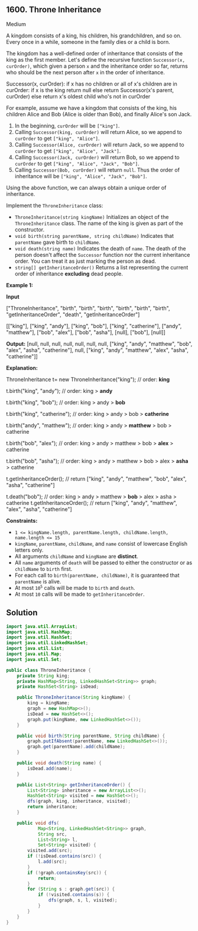 ## 1600\. Throne Inheritance

Medium

A kingdom consists of a king, his children, his grandchildren, and so on. Every once in a while, someone in the family dies or a child is born.

The kingdom has a well-defined order of inheritance that consists of the king as the first member. Let's define the recursive function `Successor(x, curOrder)`, which given a person `x` and the inheritance order so far, returns who should be the next person after `x` in the order of inheritance.

Successor(x, curOrder): if x has no children or all of x's children are in curOrder: if x is the king return null else return Successor(x's parent, curOrder) else return x's oldest child who's not in curOrder 

For example, assume we have a kingdom that consists of the king, his children Alice and Bob (Alice is older than Bob), and finally Alice's son Jack.

1.  In the beginning, `curOrder` will be `["king"]`.
2.  Calling `Successor(king, curOrder)` will return Alice, so we append to `curOrder` to get `["king", "Alice"]`.
3.  Calling `Successor(Alice, curOrder)` will return Jack, so we append to `curOrder` to get `["king", "Alice", "Jack"]`.
4.  Calling `Successor(Jack, curOrder)` will return Bob, so we append to `curOrder` to get `["king", "Alice", "Jack", "Bob"]`.
5.  Calling `Successor(Bob, curOrder)` will return `null`. Thus the order of inheritance will be `["king", "Alice", "Jack", "Bob"]`.

Using the above function, we can always obtain a unique order of inheritance.

Implement the `ThroneInheritance` class:

*   `ThroneInheritance(string kingName)` Initializes an object of the `ThroneInheritance` class. The name of the king is given as part of the constructor.
*   `void birth(string parentName, string childName)` Indicates that `parentName` gave birth to `childName`.
*   `void death(string name)` Indicates the death of `name`. The death of the person doesn't affect the `Successor` function nor the current inheritance order. You can treat it as just marking the person as dead.
*   `string[] getInheritanceOrder()` Returns a list representing the current order of inheritance **excluding** dead people.

**Example 1:**

**Input**

["ThroneInheritance", "birth", "birth", "birth", "birth", "birth", "birth", "getInheritanceOrder", "death", "getInheritanceOrder"]

[["king"], ["king", "andy"], ["king", "bob"], ["king", "catherine"], ["andy", "matthew"], ["bob", "alex"], ["bob", "asha"], [null], ["bob"], [null]]

**Output:** [null, null, null, null, null, null, null, ["king", "andy", "matthew", "bob", "alex", "asha", "catherine"], null, ["king", "andy", "matthew", "alex", "asha", "catherine"]]

**Explanation:**

ThroneInheritance t= new ThroneInheritance("king"); // order: **king**

t.birth("king", "andy"); // order: king > **andy**

t.birth("king", "bob"); // order: king > andy > **bob**

t.birth("king", "catherine"); // order: king > andy > bob > **catherine**

t.birth("andy", "matthew"); // order: king > andy > **matthew** > bob > catherine

t.birth("bob", "alex"); // order: king > andy > matthew > bob > **alex** > catherine

t.birth("bob", "asha"); // order: king > andy > matthew > bob > alex > **asha** > catherine

t.getInheritanceOrder(); // return ["king", "andy", "matthew", "bob", "alex", "asha", "catherine"]

t.death("bob"); // order: king > andy > matthew > **bob** > alex > asha > catherine t.getInheritanceOrder(); // return ["king", "andy", "matthew", "alex", "asha", "catherine"] 

**Constraints:**

*   `1 <= kingName.length, parentName.length, childName.length, name.length <= 15`
*   `kingName`, `parentName`, `childName`, and `name` consist of lowercase English letters only.
*   All arguments `childName` and `kingName` are **distinct**.
*   All `name` arguments of `death` will be passed to either the constructor or as `childName` to `birth` first.
*   For each call to `birth(parentName, childName)`, it is guaranteed that `parentName` is alive.
*   At most <code>10<sup>5</sup></code> calls will be made to `birth` and `death`.
*   At most `10` calls will be made to `getInheritanceOrder`.

## Solution

```java
import java.util.ArrayList;
import java.util.HashMap;
import java.util.HashSet;
import java.util.LinkedHashSet;
import java.util.List;
import java.util.Map;
import java.util.Set;

public class ThroneInheritance {
    private String king;
    private HashMap<String, LinkedHashSet<String>> graph;
    private HashSet<String> isDead;

    public ThroneInheritance(String kingName) {
        king = kingName;
        graph = new HashMap<>();
        isDead = new HashSet<>();
        graph.put(kingName, new LinkedHashSet<>());
    }

    public void birth(String parentName, String childName) {
        graph.putIfAbsent(parentName, new LinkedHashSet<>());
        graph.get(parentName).add(childName);
    }

    public void death(String name) {
        isDead.add(name);
    }

    public List<String> getInheritanceOrder() {
        List<String> inheritance = new ArrayList<>();
        HashSet<String> visited = new HashSet<>();
        dfs(graph, king, inheritance, visited);
        return inheritance;
    }

    public void dfs(
            Map<String, LinkedHashSet<String>> graph,
            String src,
            List<String> l,
            Set<String> visited) {
        visited.add(src);
        if (!isDead.contains(src)) {
            l.add(src);
        }
        if (!graph.containsKey(src)) {
            return;
        }
        for (String s : graph.get(src)) {
            if (!visited.contains(s)) {
                dfs(graph, s, l, visited);
            }
        }
    }
}
```